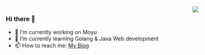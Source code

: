 <img align="right" src="https://github-readme-stats.vercel.app/api?username=Jayjjjjj&show_icons=true&icon_color=CE1D2D&text_color=718096&bg_color=ffffff&hide_title=true" />

 ### Hi there 👋


- 🔭 I’m currently working on Moyu
- 🌱 I’m currently learning Golang & Java Web development
- 📫 How to reach me: [My Blog](https://blog.jay6.tech)

<!--
**Jayjjjjj/Jayjjjjj** is a ✨ _special_ ✨ repository because its `README.md` (this file) appears on your GitHub profile.

Here are some ideas to get you started:

- 🔭 I’m currently working on Moyu
- 🌱 I’m currently learning ...
- 👯 I’m looking to collaborate on ...
- 🤔 I’m looking for help with ...
- 💬 Ask me about ...
- 📫 How to reach me: ...
- 😄 Pronouns: ...
- ⚡ Fun fact: ...
-->
